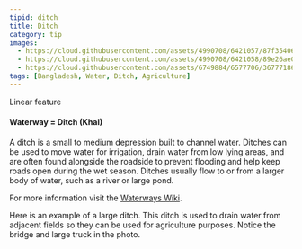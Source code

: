 ```yaml
---
tipid: ditch
title: Ditch
category: tip
images:
  - https://cloud.githubusercontent.com/assets/4990708/6421057/87f35406-be99-11e4-9e9d-d35a60a931ad.PNG
  - https://cloud.githubusercontent.com/assets/4990708/6421058/89e26ae0-be99-11e4-94fb-7cb54a5c28b8.PNG
  - https://cloud.githubusercontent.com/assets/6749884/6577706/36777186-c716-11e4-8450-e90c39ab746c.jpg
tags: [Bangladesh, Water, Ditch, Agriculture]
---
```

Linear feature
#### Waterway = Ditch (Khal)

A ditch is a small to medium depression built to channel water. Ditches can be used to move water for irrigation, drain water from low lying areas, and are often found alongside the roadside to prevent flooding and help keep roads open during the wet season.  Ditches usually flow to or from a larger body of water, such as a river or large pond.

For more information visit the <a href="http://wiki.openstreetmap.org/wiki/Waterways" target="_blank">Waterways Wiki</a>.

Here is an example of a large ditch.  This ditch is used to drain water from adjacent fields so they can be used for agriculture purposes.  Notice the bridge and large truck in the photo.     
